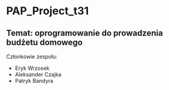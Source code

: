 # PAP_Project_t31
## Temat: oprogramowanie do prowadzenia budżetu domowego

Członkowie zespołu:
- Eryk Wrzosek
- Aleksander Czajka
- Patryk Bandyra